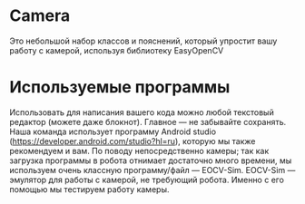 # Camera
Это небольшой набор классов и пояснений, который упростит вашу работу с камерой, используя библиотеку EasyOpenCV

# Используемые программы
Использовать для написания вашего кода можно любой текстовый редактор (можете даже блокнот). Главное — не забывайте сохранять. Наша команда использует программу Android studio (https://developer.android.com/studio?hl=ru), которую мы также рекомендуем и вам.
По поводу непосредственно камеры; так как загрузка программы в робота отнимает достаточно много времени, мы используем очень классную программу/файл — EOCV-Sim. EOCV-Sim — эмулятор для работы с камерой, не требующий робота. Именно с его помощью мы тестируем работу камеры.
